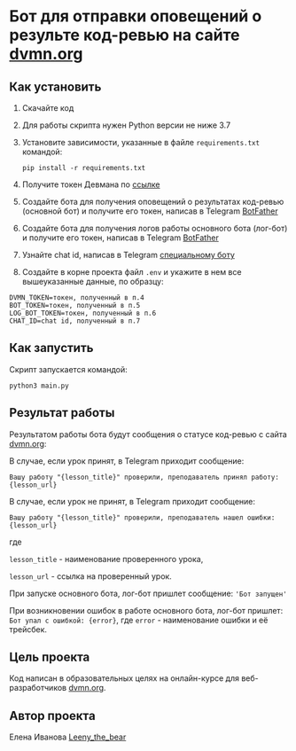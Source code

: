 # Бот для отправки оповещений о результе код-ревью на сайте [dvmn.org](https://dvmn.org/)

## Как установить

1. Скачайте код
2. Для работы скрипта нужен Python версии не ниже 3.7
3. Установите зависимости, указанные в файле ``requirements.txt`` командой:

   ```pip install -r requirements.txt```
4. Получите токен Девмана по [ссылке](https://dvmn.org/api/docs/)
5. Создайте бота для получения оповещений о результатах код-ревью (основной бот) и получите его токен, написав в Telegram [BotFather](https://telegram.me/BotFather)
6. Создайте бота для получения логов работы основного бота (лог-бот) и получите его токен, написав в Telegram [BotFather](https://telegram.me/BotFather)
7. Узнайте chat id, написав в Telegram [специальному боту](https://telegram.me/userinfobot)
8. Создайте в корне проекта файл ``.env`` и укажите в нем все вышеуказанные данные, по образцу:

```
DVMN_TOKEN=токен, полученный в п.4
BOT_TOKEN=токен, полученный в п.5
LOG_BOT_TOKEN=токен, полученный в п.6
CHAT_ID=chat id, полученный в п.7
```

## Как запустить

Скрипт запускается командой:

   ```python3 main.py```

## Результат работы 

Результатом работы бота будут сообщения о статусе код-ревью с сайта [dvmn.org](https://dvmn.org/):

В случае, если урок принят, в Telegram приходит сообщение: 

```
Вашу работу "{lesson_title}" проверили, преподаватель принял работу: {lesson_url}
```

В случае, если урок не принят, в Telegram приходит сообщение:

```
Вашу работу "{lesson_title}" проверили, преподаватель нашел ошибки: {lesson_url}
```
где 

```lesson_title``` - наименование проверенного урока,

```lesson_url``` - ссылка на проверенный урок.

При запуске основного бота, лог-бот пришлет сообщение: ``'Бот запущен'``

При возникновении ошибок в работе основного бота, лог-бот пришлет: ``Бот упал с ошибкой: {error}``, где ``error`` - наименование ошибки и её трейсбек.

## Цель проекта

Код написан в образовательных целях на онлайн-курсе для веб-разработчиков [dvmn.org](https://dvmn.org/).

## Автор проекта

Елена Иванова [Leeny_the_bear](https://github.com/leenythebear)


